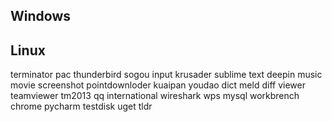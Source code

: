 ## Windows



## Linux
terminator
pac
thunderbird
sogou input
krusader
sublime text 
deepin  music movie screenshot pointdownloder
kuaipan
youdao dict
meld diff viewer
teamviewer
tm2013 qq international
wireshark
wps 
mysql workbrench
chrome
pycharm
testdisk
uget
tldr
